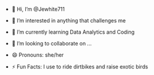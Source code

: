 - 👋 Hi, I’m @Jewhite711
- 👀 I’m interested in anything that challenges me
- 🌱 I’m currently learning Data Analytics and Coding 
- 💞️ I’m looking to collaborate on ...
  
- 😄 Pronouns: she/her
- ⚡ Fun Facts: I use to ride dirtbikes and raise exotic birds 

<!---
Jewhite711/Jewhite711 is a ✨ special ✨ repository because its `README.md` (this file) appears on your GitHub profile.
You can click the Preview link to take a look at your changes.
--->
